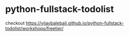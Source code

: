 # python-fullstack-todolist
checkout https://vijaybalebail.github.io/python-fullstack-todolist/workshops/freetier/
